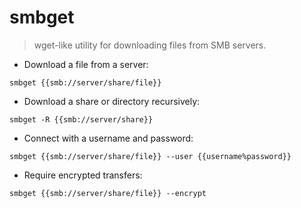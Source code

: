 # smbget

> wget-like utility for downloading files from SMB servers.

- Download a file from a server:

`smbget {{smb://server/share/file}}`

- Download a share or directory recursively:

`smbget -R {{smb://server/share}}`

- Connect with a username and password:

`smbget {{smb://server/share/file}} --user {{username%password}}`

- Require encrypted transfers:

`smbget {{smb://server/share/file}} --encrypt`
